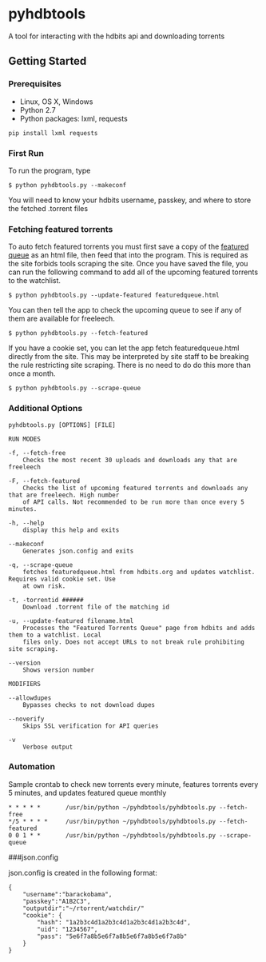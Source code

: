 # pyhdbtools
A tool for interacting with the hdbits api and downloading torrents

## Getting Started

### Prerequisites
* Linux, OS X, Windows
* Python 2.7
* Python packages: lxml, requests 
```
pip install lxml requests
```

### First Run
To run the program, type

	$ python pyhdbtools.py --makeconf

You will need to know your hdbits username, passkey, and where to store the fetched .torrent files

### Fetching featured torrents

To auto fetch featured torrents you must first save a copy of the [featured queue](https://hdbits.org/featuredqueue.php) as an html file,
then feed that into the program. This is required as the site forbids tools scraping the site. Once you
have saved the file, you can run the following command to add all of the upcoming featured torrents to 
the watchlist.

	$ python pyhdbtools.py --update-featured featuredqueue.html

You can then tell the app to check the upcoming queue to see if any of them are available for freeleech.

	$ python pyhdbtools.py --fetch-featured

If you have a cookie set, you can let the app fetch featuredqueue.html directly from the site. This may
be interpreted by site staff to be breaking the rule restricting site scraping. There is no need to do
do this more than once a month.

	$ python pyhdbtools.py --scrape-queue

### Additional Options

    pyhdbtools.py [OPTIONS] [FILE]

	RUN MODES

	-f, --fetch-free
		Checks the most recent 30 uploads and downloads any that are freeleech

	-F, --fetch-featured
		Checks the list of upcoming featured torrents and downloads any that are freeleech. High number 
		of API calls. Not recommended to be run more than once every 5 minutes.

	-h, --help
		display this help and exits

	--makeconf
		Generates json.config and exits

	-q, --scrape-queue
		fetches featuredqueue.html from hdbits.org and updates watchlist. Requires valid cookie set. Use 
		at own risk.

	-t, -torrentid ######
		Download .torrent file of the matching id

	-u, --update-featured filename.html
		Processes the "Featured Torrents Queue"	page from hdbits and adds them to a watchlist. Local
		files only. Does not accept URLs to not break rule prohibiting site scraping.

	--version
		Shows version number

	MODIFIERS

	--allowdupes
		Bypasses checks to not download dupes

	--noverify
		Skips SSL verification for API queries

	-v
		Verbose output

### Automation

Sample crontab to check new torrents every minute, features torrents every 5 minutes, and updates featured 
queue monthly

	* * * * *       /usr/bin/python ~/pyhdbtools/pyhdbtools.py --fetch-free
	*/5 * * * *     /usr/bin/python ~/pyhdbtools/pyhdbtools.py --fetch-featured
	0 0 1 * *		/usr/bin/python ~/pyhdbtools/pyhdbtools.py --scrape-queue

###json.config

json.config is created in the following format:

	{
		"username":"barackobama",
		"passkey":"A1B2C3",
		"outputdir":"~/rtorrent/watchdir/"
	    "cookie": {
	        "hash": "1a2b3c4d1a2b3c4d1a2b3c4d1a2b3c4d",
	        "uid": "1234567",
	        "pass": "5e6f7a8b5e6f7a8b5e6f7a8b5e6f7a8b"
	    }
	}